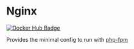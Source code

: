 # Nginx
[![Docker Hub Badge][dockeri-link]][dockerhub-link]

Provides the minimal config to run with [php-fpm][php-link]

[dockeri-link]: http://dockeri.co/image/veruscript/nginx
[dockerhub-link]: https://registry.hub.docker.com/u/veruscript/nginx/
[php-link]: https://github.com/veruscript/docker-php
